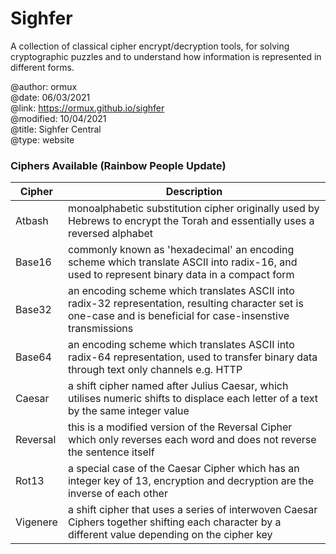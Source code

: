 # Sighfer
A collection of classical cipher encrypt/decryption tools, for solving cryptographic puzzles and to understand how information is represented in different forms.

@author: ormux  
@date: 06/03/2021  
@link: https://ormux.github.io/sighfer  
@modified: 10/04/2021  
@title: Sighfer Central  
@type: website  

### Ciphers Available (Rainbow People Update)
| Cipher    | Description |
------------|-------------|
| Atbash    | monoalphabetic substitution cipher originally used by Hebrews to encrypt the Torah and essentially uses a reversed alphabet |
| Base16    | commonly known as 'hexadecimal' an encoding scheme which translate ASCII into radix-16, and used to represent binary data in a compact form |
| Base32    | an encoding scheme which translates ASCII into radix-32 representation, resulting character set is one-case and is beneficial for case-insenstive transmissions |
| Base64    | an encoding scheme which translates ASCII into radix-64 representation, used to transfer binary data through text only channels e.g. HTTP |
| Caesar    | a shift cipher named after Julius Caesar, which utilises numeric shifts to displace each letter of a text by the same integer value |
| Reversal  | this is a modified version of the Reversal Cipher which only reverses each word and does not reverse the sentence itself |
| Rot13     | a special case of the Caesar Cipher which has an integer key of 13, encryption and decryption are the inverse of each other |
| Vigenere  | a shift cipher that uses a series of interwoven Caesar Ciphers together shifting each character by a different value depending on the cipher key |
